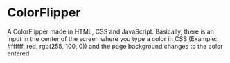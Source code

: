 # ColorFlipper

A ColorFlipper made in HTML, CSS and JavaScript. Basically, there is an input in the center of the screen where you type a color in CSS (Example: #ffffff, red, rgb(255, 100, 0)) and the page background changes to the color entered.